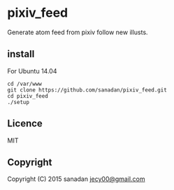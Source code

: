 # pixiv_feed
Generate atom feed from pixiv follow new illusts.

## install
For Ubuntu 14.04

    cd /var/www
    git clone https://github.com/sanadan/pixiv_feed.git
    cd pixiv_feed
    ./setup

## Licence
MIT

## Copyright
Copyright (C) 2015 sanadan <jecy00@gmail.com>
